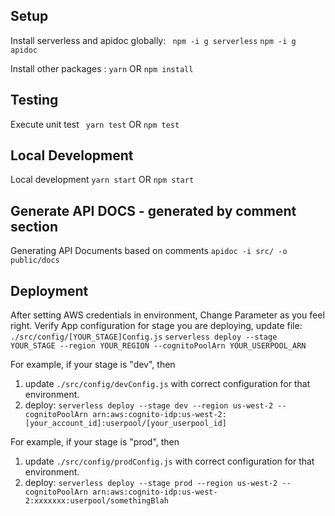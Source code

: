 ## Setup
Install serverless and apidoc globally:
``` npm -i g serverless```
``` npm -i g apidoc ```

Install other packages : 
``` yarn ```  OR  ``` npm install ```

## Testing
Execute unit test
``` yarn test```  OR  ``` npm test ```

## Local Development
Local development
``` yarn start ```  OR  ``` npm start ```

## Generate API DOCS - generated by comment section
Generating API Documents based on comments
``` apidoc -i src/ -o public/docs ```

## Deployment
After setting AWS credentials in environment, Change Parameter as you feel right.
Verify App configuration for stage you are deploying, update file: `./src/config/[YOUR_STAGE]Config.js`
``` serverless deploy --stage YOUR_STAGE --region YOUR_REGION --cognitoPoolArn YOUR_USERPOOL_ARN ```

For example, if your stage is "dev", then
1. update `./src/config/devConfig.js` with correct configuration for that environment.
2. deploy: 
``` serverless deploy --stage dev --region us-west-2 --cognitoPoolArn arn:aws:cognito-idp:us-west-2:[your_account_id]:userpool/[your_userpool_id] ```

For example, if your stage is "prod", then
1. update `./src/config/prodConfig.js` with correct configuration for that environment.
2. deploy: 
``` serverless deploy --stage prod --region us-west-2 --cognitoPoolArn arn:aws:cognito-idp:us-west-2:xxxxxxx:userpool/somethingBlah ```